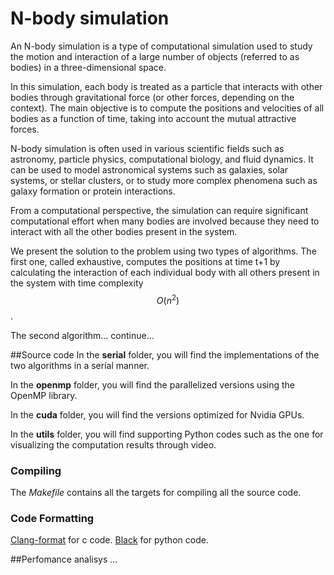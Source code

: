 # N-body simulation

An N-body simulation is a type of computational simulation used to study the motion and interaction of a large number of objects (referred to as bodies) in a three-dimensional space.

In this simulation, each body is treated as a particle that interacts with other bodies through gravitational force (or other forces, depending on the context). The main objective is to compute the positions and velocities of all bodies as a function of time, taking into account the mutual attractive forces.

N-body simulation is often used in various scientific fields such as astronomy, particle physics, computational biology, and fluid dynamics. It can be used to model astronomical systems such as galaxies, solar systems, or stellar clusters, or to study more complex phenomena such as galaxy formation or protein interactions.

From a computational perspective, the simulation can require significant computational effort when many bodies are involved because they need to interact with all the other bodies present in the system.

We present the solution to the problem using two types of algorithms.
The first one, called exhaustive, computes the positions at time t+1 by calculating the interaction of each individual body with all others present in the system with time complexity $$O(n^2)$$.

The second algorithm... continue...

##Source code
In the __serial__ folder, you will find the implementations of the two algorithms in a serial manner.

In the __openmp__ folder, you will find the parallelized versions using the OpenMP library.

In the __cuda__ folder, you will find the versions optimized for Nvidia GPUs.

In the __utils__ folder, you will find supporting Python codes such as the one for visualizing the computation results through video.

### Compiling
The _Makefile_ contains all the targets for compiling all the source code.

### Code Formatting
[Clang-format](https://clang.llvm.org/docs/ClangFormat.html) for c code.
[Black](https://github.com/psf/black) for python code.


##Perfomance analisys
...
